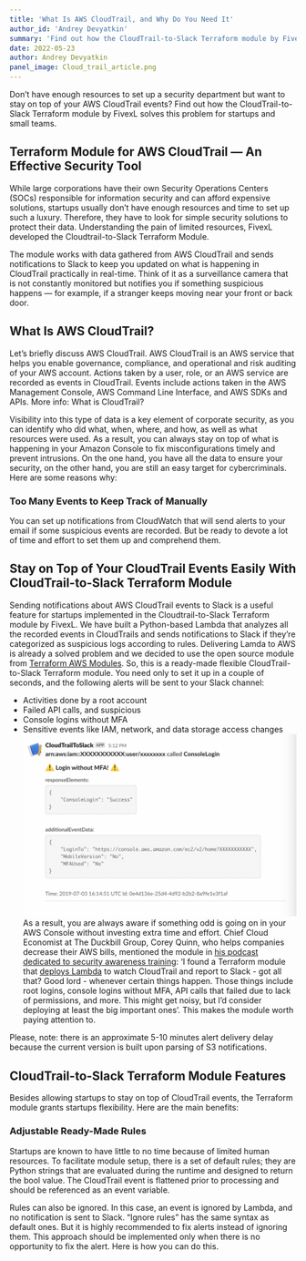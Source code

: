 ```yaml
---
title: 'What Is AWS CloudTrail, and Why Do You Need It'
author_id: 'Andrey Devyatkin'
summary: 'Find out how the CloudTrail-to-Slack Terraform module by FivexL solves this problem for startups and small teams.'
date: 2022-05-23
author: Andrey Devyatkin
panel_image: Cloud_trail_article.png
---
```

Don’t have enough resources to set up a security department but want to stay on top of your AWS CloudTrail events? Find out how the CloudTrail-to-Slack Terraform module by FivexL solves this problem for startups and small teams. 
## Terraform Module for AWS CloudTrail — An Effective Security Tool 
While large corporations have their own Security Operations Centers (SOCs) responsible for information security and can afford expensive solutions, startups usually don’t have enough resources and time to set up such a luxury. Therefore, they have to look for simple security solutions to protect their data. Understanding the pain of limited resources, FivexL developed the Cloudtrail-to-Slack Terraform Module.

The module works with data gathered from AWS CloudTrail and sends notifications to Slack to keep you updated on what is happening in CloudTrail practically in real-time. Think of it as a surveillance camera that is not constantly monitored but notifies you if something suspicious happens — for example, if a stranger keeps moving near your front or back door.
## What Is AWS CloudTrail?
Let’s briefly discuss AWS CloudTrail. AWS CloudTrail is an AWS service that helps you enable governance, compliance, and operational and risk auditing of your AWS account. Actions taken by a user, role, or an AWS service are recorded as events in CloudTrail. Events include actions taken in the AWS Management Console, AWS Command Line Interface, and AWS SDKs and APIs. More info: What is CloudTrail?

Visibility into this type of data is a key element of corporate security, as you can identify who did what, when, where, and how, as well as what resources were used. As a result, you can always stay on top of what is happening in your Amazon Console to fix misconfigurations timely and prevent intrusions. On the one hand, you have all the data to ensure your security, on the other hand, you are still an easy target for cybercriminals. Here are some reasons why: 
### Too Many Events to Keep Track of Manually 
You can set up notifications from CloudWatch that will send alerts to your email if some suspicious events are recorded. But be ready to devote a lot of time and effort to set them up and comprehend them. 
## Stay on Top of Your CloudTrail Events Easily With CloudTrail-to-Slack Terraform Module 
Sending notifications about AWS CloudTrail events to Slack is a useful feature for startups implemented in the Cloudtrail-to-Slack Terraform module by FivexL. We have built a Python-based Lambda that analyzes all the recorded events in CloudTrails and sends notifications to Slack if they’re categorized as suspicious logs according to rules. Delivering Lamda to AWS is already a solved problem and we decided to use the open source module from [Terraform AWS Modules](https://registry.terraform.io/modules/terraform-aws-modules/lambda/aws/latest). So, this is a ready-made flexible CloudTrail-to-Slack Terraform module. You need only to set it up in a couple of seconds, and the following alerts will be sent to your Slack channel: 
* Activities done by a root account
* Failed API calls, and suspicious
* Console logins without MFA
* Sensitive events like IAM, network, and data storage access changes 
![Cloud Trail to Slack](1.png)  
As a result, you are always aware if something odd is going on in your AWS Console without investing extra time and effort. Chief Cloud Economist at The Duckbill Group, Corey Quinn, who helps companies decrease their AWS bills, mentioned the module in [his podcast dedicated to security awareness training](https://www.lastweekinaws.com/podcast/aws-morning-brief/security-awareness-training-in-five-minutes/): ‘I found a Terraform module that [deploys Lambda](https://github.com/fivexl/Terraform-aws-CloudTrail-to-Slack) to watch CloudTrail and report to Slack - got all that? Good lord - whenever certain things happen. Those things include root logins, console logins without MFA, API calls that failed due to lack of permissions, and more. This might get noisy, but I’d consider deploying at least the big important ones’. This makes the module worth paying attention to.

Please, note: there is an approximate 5-10 minutes alert delivery delay because the current version is built upon parsing of S3 notifications. 
## CloudTrail-to-Slack Terraform Module Features 
Besides allowing startups to stay on top of CloudTrail events, the Terraform module grants startups flexibility. Here are the main benefits:

### Adjustable Ready-Made Rules 
Startups are known to have little to no time because of limited human resources. To facilitate module setup, there is a set of default rules; they are Python strings that are evaluated during the runtime and designed to return the bool value. The CloudTrail event is flattened prior to processing and should be referenced as an event variable.

Rules can also be ignored. In this case, an event is ignored by Lambda, and no notification is sent to Slack. “Ignore rules” has the same syntax as default ones. But it is highly recommended to fix alerts instead of ignoring them. This approach should be implemented only when there is no opportunity to fix the alert. Here is how you can do this. 
